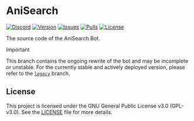 # AniSearch

[![Discord](https://img.shields.io/discord/835960108466176041?logo=discord&logoColor=ffffff)](https://discord.gg/Bv94yQYZM8)
[![Version](https://img.shields.io/github/v/tag/IchBinLeoon/anisearch-discord-bot?label=version)](https://github.com/IchBinLeoon/anisearch-discord-bot/tags)
[![Issues](https://img.shields.io/github/issues/IchBinLeoon/anisearch-discord-bot)](https://github.com/IchBinLeoon/anisearch-discord-bot/issues)
[![Pulls](https://img.shields.io/github/issues-pr/IchBinLeoon/anisearch-discord-bot)](https://github.com/IchBinLeoon/anisearch-discord-bot/pulls)
[![License](https://img.shields.io/github/license/IchBinLeoon/anisearch-discord-bot)](https://github.com/IchBinLeoon/anisearch-discord-bot/blob/main/LICENSE)

The source code of the AniSearch Bot.

> [!IMPORTANT]
> This branch contains the ongoing rewrite of the bot and may be incomplete or unstable.
> For the currently stable and actively deployed version, please refer to the [`legacy`](https://github.com/IchBinLeoon/anisearch-discord-bot/tree/legacy) branch.

## License
This project is licensed under the GNU General Public License v3.0 (GPL-v3.0). See the [LICENSE](https://github.com/IchBinLeoon/anisearch-discord-bot/blob/main/LICENSE) file for more details.
